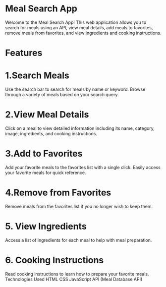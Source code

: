 <h1>Meal Search App</h1>

Welcome to the Meal Search App! This web application allows you to search for meals using an API, view meal details, add meals to favorites, remove meals from favorites, and view ingredients and cooking instructions.

<h1>Features</h1>

<h1></h1>

<h1>1.Search Meals </h1>

Use the search bar to search for meals by name or keyword.
Browse through a variety of meals based on your search query.

<h1>2.View Meal Details </h1>

Click on a meal to view detailed information including its name, category, image, ingredients, and cooking instructions.

<h1>3.Add to Favorites </h1>

Add your favorite meals to the favorites list with a single click.
Easily access your favorite meals for quick reference.


<h1>4.Remove from Favorites</h1>

   Remove meals from the favorites list if you no longer wish to keep them.
<h1>5. View Ingredients</h1>


   Access a list of ingredients for each meal to help with meal preparation.
<h1>6. Cooking Instructions</h1>


   Read cooking instructions to learn how to prepare your favorite meals.
   Technologies Used
   HTML
   CSS
   JavaScript
   API (Meal Database API)
